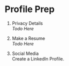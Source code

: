 # Profile Prep

1. Privacy Details\
*Todo Here*

2. Make a Resume\
*Todo Here*

3. Social Media\
Create a LinkedIn Profile.